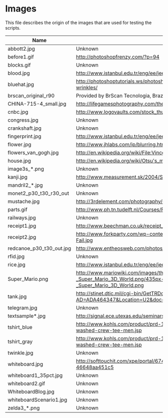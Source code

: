 # Images
This file describes the origin of the images that are used for testing the scripts.

Name | From
--- | ---
abbott2.jpg | Unknown
before1.gif | http://photoshopfrenzy.com/?p=94
blocks.gif | Unknown
blood.jpg | http://www.istanbul.edu.tr/eng/ee/jeee/main/pages/issues/is62/62008.pdf
bluehat.jpg | http://photoshoptutorials.ws/photoshop-tutorials/photo-effects/dramatic-wrinkles/
brscan_original_r90 | Provided by BrScan Tecnologia, Brazil
CHINA-715-4_small.jpg | http://lifegamesphotography.com/the-weathered-face-of-a-chinese-man/
cnbc.jpg | http://www.logovaults.com/stock_thumb/big-cnbc-2013-01-27.jpg
congress.jpg | Unknown
crankshaft.jpg | Unknown
fingerprint.jpg | http://www.istanbul.edu.tr/eng/ee/jeee/main/pages/issues/is62/62008.pdf
flower.jpg | http://www.jhlabs.com/ip/blurring.html
flowers_van_gogh.jpg | http://en.wikipedia.org/wiki/File:Vincent_Willem_van_Gogh_128.jpg
house.jpg | http://en.wikipedia.org/wiki/Otsu's_method
image3s_*.png | Unknown
kanji.jpg | http://www.measurement.sk/2004/S1/Yong.pdf
mandril2_*.jpg | Unknown
monet2_p30_t30_r30_out | Unknown
mustache.jpg | http://3rdelement.com/photography/dragan-effect/
parts.gif | http://www.ph.tn.tudelft.nl/Courses/FIP/noframes/fip-Segmenta.html
railways.jpg | Unknown
receipt1.jpg | http://www.beechman.co.uk/receipt_paper/111mm_wide_receipt.jpg
receipt2.jpg | http://www.forkparty.com/wp-content/uploads/2011/02/Funny-Receipt-Fail.jpg
redcanoe_p30_t30_out.jpg | http://www.entheosweb.com/photoshop/glass_effects.asp
rfid.jpg | Unknown
rice.jpg | http://www.istanbul.edu.tr/eng/ee/jeee/main/pages/issues/is62/62008.pdf
Super_Mario.png | http://www.mariowiki.com/images/thumb/2/25/Mario_Artwork_-_Super_Mario_3D_World.png/435px-Mario_Artwork_-_Super_Mario_3D_World.png
tank.jpg | http://stinet.dtic.mil/cgi-bin/GetTRDoc?AD=ADA464347&Location=U2&doc=GetTRDoc.pdf
telegram.jpg | Unknown
textsample*.jpg | http://signal.ece.utexas.edu/seminars/dsp_seminars/01fall/211_seeger_mf.pdf
tshirt_blue | http://www.kohls.com/product/prd-1493783/sonoma-life-style-solid-washed-crew-tee-men.jsp
tshirt_gray | http://www.kohls.com/product/prd-1493783/sonoma-life-style-solid-washed-crew-tee-men.jsp
twinkle.jpg | Unknown
whiteboard.jpg | http://softtouchit.com/xpe/portal/674eef30-1119-1000-8121-46648aa451c5
whiteboard1_35pct.jpg | Unknown
whiteboard2.gif | Unknown
WhiteboardBlog.jpg | Unknown
whiteboardScenario1.jpg | Unknown
zelda3_*.png | Unknown